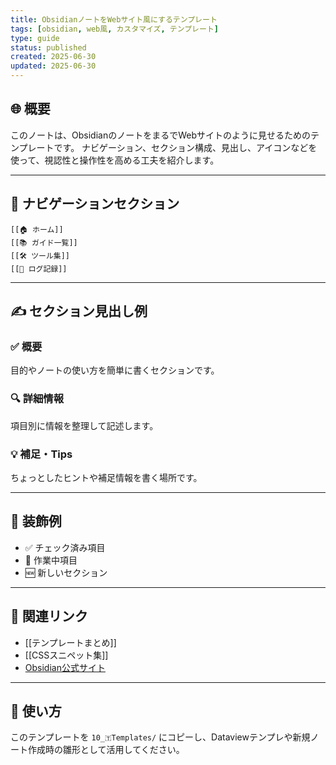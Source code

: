 ```yaml
---
title: ObsidianノートをWebサイト風にするテンプレート
tags: [obsidian, web風, カスタマイズ, テンプレート]
type: guide
status: published
created: 2025-06-30
updated: 2025-06-30
---
```


## 🌐 概要

このノートは、ObsidianのノートをまるでWebサイトのように見せるためのテンプレートです。
ナビゲーション、セクション構成、見出し、アイコンなどを使って、視認性と操作性を高める工夫を紹介します。

---

## 🧭 ナビゲーションセクション

```
[[🏠 ホーム]]
[[📚 ガイド一覧]]
[[🛠 ツール集]]
[[📓 ログ記録]]
```

---

## ✍ セクション見出し例

### ✅ 概要
目的やノートの使い方を簡単に書くセクションです。

### 🔍 詳細情報
項目別に情報を整理して記述します。

### 💡 補足・Tips
ちょっとしたヒントや補足情報を書く場所です。

---

## 🎨 装飾例

- ✅ チェック済み項目
- 🚧 作業中項目
- 🆕 新しいセクション

---

## 📎 関連リンク

- [[テンプレートまとめ]]
- [[CSSスニペット集]]
- [Obsidian公式サイト](https://obsidian.md)

---

## 📁 使い方

このテンプレートを `10_🇹Templates/` にコピーし、Dataviewテンプレや新規ノート作成時の雛形として活用してください。

